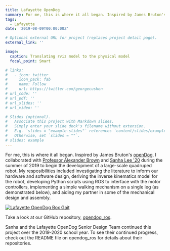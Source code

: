 ```yaml
---
title: Lafayette OpenDog
summary: For me, this is where it all began. Inspired by James Bruton's openDog, I collaborated with Professor Alexander Brown and Sanha Lee '20 during the summer of 2019 to begin the development of a large-scale quadruped robot.
tags:
  - Lafayette
date: '2019-08-09T00:00:00Z'

# Optional external URL for project (replaces project detail page).
external_link: ''

image:
  caption: Translating rviz model to the physical model
  focal_point: Smart

# links:
#   - icon: twitter
#     icon_pack: fab
#     name: Follow
#     url: https://twitter.com/georgecushen
# url_code: ''
# url_pdf: ''
# url_slides: ''
# url_video: ''

# Slides (optional).
#   Associate this project with Markdown slides.
#   Simply enter your slide deck's filename without extension.
#   E.g. `slides = "example-slides"` references `content/slides/example-slides.md`.
#   Otherwise, set `slides = ""`.
# slides: example
---
```


For me, this is where it all began. Inspired by James Bruton's [openDog](https://youtube.com/playlist?list=PLpwJoq86vov_PkA0bla0eiUTsCAPi_mZf), I collaborated with [Professor Alexander Brown](https://github.com/Alexanderallenbrown) and [Sanha Lee '20](https://github.com/sanhalee17) during the summer of 2019 to begin the development of a large-scale quadruped robot. My resposibilities included investigating the literature to inform our hardware and software design, deriving the inverse kinematics model for the robot, developing Python scripts using ROS to interface with the motor controllers, implementing a simple walking mechanism on a single leg (as demonstrated below), and aiding my partner in some of the mechanical design and assembly.

[![Lafayette OpenDog Box Gait](https://res.cloudinary.com/marcomontalbano/image/upload/v1613171873/video_to_markdown/images/youtube--IC7xrN5SfVQ-c05b58ac6eb4c4700831b2b3070cd403.jpg)](https://youtu.be/IC7xrN5SfVQ "Lafayette OpenDog Box Gait")

Take a look at our GitHub repository, [opendog_ros](https://github.com/G-Conard/opendog_ros).

Sanha and the Lafayette OpenDog Senior Design Team continued this project over the 2019-2020 school year. To see their continued progress, check out the README file on opendog_ros for details about their repositories.
